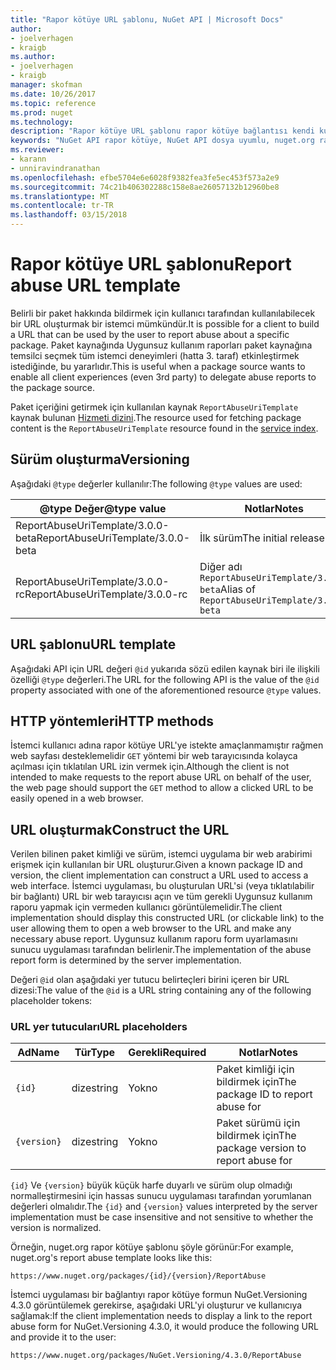 ```yaml
---
title: "Rapor kötüye URL şablonu, NuGet API | Microsoft Docs"
author:
- joelverhagen
- kraigb
ms.author:
- joelverhagen
- kraigb
manager: skofman
ms.date: 10/26/2017
ms.topic: reference
ms.prod: nuget
ms.technology: 
description: "Rapor kötüye URL şablonu rapor kötüye bağlantısı kendi kullanıcı Arabiriminde görüntülenecek istemcilerin sağlar."
keywords: "NuGet API rapor kötüye, NuGet API dosya uyumlu, nuget.org rapor URL şablonu"
ms.reviewer:
- karann
- unniravindranathan
ms.openlocfilehash: efbe5704e6e6028f9382fea3fe5ec453f573a2e9
ms.sourcegitcommit: 74c21b406302288c158e8ae26057132b12960be8
ms.translationtype: MT
ms.contentlocale: tr-TR
ms.lasthandoff: 03/15/2018
---
```

# <a name="report-abuse-url-template"></a><span data-ttu-id="4babb-104">Rapor kötüye URL şablonu</span><span class="sxs-lookup"><span data-stu-id="4babb-104">Report abuse URL template</span></span>

<span data-ttu-id="4babb-105">Belirli bir paket hakkında bildirmek için kullanıcı tarafından kullanılabilecek bir URL oluşturmak bir istemci mümkündür.</span><span class="sxs-lookup"><span data-stu-id="4babb-105">It is possible for a client to build a URL that can be used by the user to report abuse about a specific package.</span></span> <span data-ttu-id="4babb-106">Paket kaynağında Uygunsuz kullanım raporları paket kaynağına temsilci seçmek tüm istemci deneyimleri (hatta 3. taraf) etkinleştirmek istediğinde, bu yararlıdır.</span><span class="sxs-lookup"><span data-stu-id="4babb-106">This is useful when a package source wants to enable all client experiences (even 3rd party) to delegate abuse reports to the package source.</span></span>

<span data-ttu-id="4babb-107">Paket içeriğini getirmek için kullanılan kaynak `ReportAbuseUriTemplate` kaynak bulunan [Hizmeti dizini](service-index.md).</span><span class="sxs-lookup"><span data-stu-id="4babb-107">The resource used for fetching package content is the `ReportAbuseUriTemplate` resource found in the [service index](service-index.md).</span></span>

## <a name="versioning"></a><span data-ttu-id="4babb-108">Sürüm oluşturma</span><span class="sxs-lookup"><span data-stu-id="4babb-108">Versioning</span></span>

<span data-ttu-id="4babb-109">Aşağıdaki `@type` değerler kullanılır:</span><span class="sxs-lookup"><span data-stu-id="4babb-109">The following `@type` values are used:</span></span>

<span data-ttu-id="4babb-110">@type Değer</span><span class="sxs-lookup"><span data-stu-id="4babb-110">@type value</span></span>                       | <span data-ttu-id="4babb-111">Notlar</span><span class="sxs-lookup"><span data-stu-id="4babb-111">Notes</span></span>
--------------------------------- | -----
<span data-ttu-id="4babb-112">ReportAbuseUriTemplate/3.0.0-beta</span><span class="sxs-lookup"><span data-stu-id="4babb-112">ReportAbuseUriTemplate/3.0.0-beta</span></span> | <span data-ttu-id="4babb-113">İlk sürüm</span><span class="sxs-lookup"><span data-stu-id="4babb-113">The initial release</span></span>
<span data-ttu-id="4babb-114">ReportAbuseUriTemplate/3.0.0-rc</span><span class="sxs-lookup"><span data-stu-id="4babb-114">ReportAbuseUriTemplate/3.0.0-rc</span></span>   | <span data-ttu-id="4babb-115">Diğer adı `ReportAbuseUriTemplate/3.0.0-beta`</span><span class="sxs-lookup"><span data-stu-id="4babb-115">Alias of `ReportAbuseUriTemplate/3.0.0-beta`</span></span>

## <a name="url-template"></a><span data-ttu-id="4babb-116">URL şablonu</span><span class="sxs-lookup"><span data-stu-id="4babb-116">URL template</span></span>

<span data-ttu-id="4babb-117">Aşağıdaki API için URL değeri `@id` yukarıda sözü edilen kaynak biri ile ilişkili özelliği `@type` değerleri.</span><span class="sxs-lookup"><span data-stu-id="4babb-117">The URL for the following API is the value of the `@id` property associated with one of the aforementioned resource `@type` values.</span></span>

## <a name="http-methods"></a><span data-ttu-id="4babb-118">HTTP yöntemleri</span><span class="sxs-lookup"><span data-stu-id="4babb-118">HTTP methods</span></span>

<span data-ttu-id="4babb-119">İstemci kullanıcı adına rapor kötüye URL'ye istekte amaçlanmamıştır rağmen web sayfası desteklemelidir `GET` yöntemi bir web tarayıcısında kolayca açılması için tıklatılan URL izin vermek için.</span><span class="sxs-lookup"><span data-stu-id="4babb-119">Although the client is not intended to make requests to the report abuse URL on behalf of the user, the web page should support the `GET` method to allow a clicked URL to be easily opened in a web browser.</span></span>

## <a name="construct-the-url"></a><span data-ttu-id="4babb-120">URL oluşturmak</span><span class="sxs-lookup"><span data-stu-id="4babb-120">Construct the URL</span></span>

<span data-ttu-id="4babb-121">Verilen bilinen paket kimliği ve sürüm, istemci uygulama bir web arabirimi erişmek için kullanılan bir URL oluşturur.</span><span class="sxs-lookup"><span data-stu-id="4babb-121">Given a known package ID and version, the client implementation can construct a URL used to access a web interface.</span></span> <span data-ttu-id="4babb-122">İstemci uygulaması, bu oluşturulan URL'si (veya tıklatılabilir bir bağlantı) URL bir web tarayıcısı açın ve tüm gerekli Uygunsuz kullanım raporu yapmak için vermeden kullanıcı görüntülemelidir.</span><span class="sxs-lookup"><span data-stu-id="4babb-122">The client implementation should display this constructed URL (or clickable link) to the user allowing them to open a web browser to the URL and make any necessary abuse report.</span></span> <span data-ttu-id="4babb-123">Uygunsuz kullanım raporu form uyarlamasını sunucu uygulaması tarafından belirlenir.</span><span class="sxs-lookup"><span data-stu-id="4babb-123">The implementation of the abuse report form is determined by the server implementation.</span></span>

<span data-ttu-id="4babb-124">Değeri `@id` olan aşağıdaki yer tutucu belirteçleri birini içeren bir URL dizesi:</span><span class="sxs-lookup"><span data-stu-id="4babb-124">The value of the `@id` is a URL string containing any of the following placeholder tokens:</span></span>

### <a name="url-placeholders"></a><span data-ttu-id="4babb-125">URL yer tutucuları</span><span class="sxs-lookup"><span data-stu-id="4babb-125">URL placeholders</span></span>

<span data-ttu-id="4babb-126">Ad</span><span class="sxs-lookup"><span data-stu-id="4babb-126">Name</span></span>        | <span data-ttu-id="4babb-127">Tür</span><span class="sxs-lookup"><span data-stu-id="4babb-127">Type</span></span>    | <span data-ttu-id="4babb-128">Gerekli</span><span class="sxs-lookup"><span data-stu-id="4babb-128">Required</span></span> | <span data-ttu-id="4babb-129">Notlar</span><span class="sxs-lookup"><span data-stu-id="4babb-129">Notes</span></span>
----------- | ------- | -------- | -----
`{id}`      | <span data-ttu-id="4babb-130">dize</span><span class="sxs-lookup"><span data-stu-id="4babb-130">string</span></span>  | <span data-ttu-id="4babb-131">Yok</span><span class="sxs-lookup"><span data-stu-id="4babb-131">no</span></span>       | <span data-ttu-id="4babb-132">Paket kimliği için bildirmek için</span><span class="sxs-lookup"><span data-stu-id="4babb-132">The package ID to report abuse for</span></span>
`{version}` | <span data-ttu-id="4babb-133">dize</span><span class="sxs-lookup"><span data-stu-id="4babb-133">string</span></span>  | <span data-ttu-id="4babb-134">Yok</span><span class="sxs-lookup"><span data-stu-id="4babb-134">no</span></span>       | <span data-ttu-id="4babb-135">Paket sürümü için bildirmek için</span><span class="sxs-lookup"><span data-stu-id="4babb-135">The package version to report abuse for</span></span>

<span data-ttu-id="4babb-136">`{id}` Ve `{version}` büyük küçük harfe duyarlı ve sürüm olup olmadığı normalleştirmesini için hassas sunucu uygulaması tarafından yorumlanan değerleri olmalıdır.</span><span class="sxs-lookup"><span data-stu-id="4babb-136">The `{id}` and `{version}` values interpreted by the server implementation must be case insensitive and not sensitive to whether the version is normalized.</span></span>

<span data-ttu-id="4babb-137">Örneğin, nuget.org rapor kötüye şablonu şöyle görünür:</span><span class="sxs-lookup"><span data-stu-id="4babb-137">For example, nuget.org's report abuse template looks like this:</span></span>

    https://www.nuget.org/packages/{id}/{version}/ReportAbuse

<span data-ttu-id="4babb-138">İstemci uygulaması bir bağlantıyı rapor kötüye formun NuGet.Versioning 4.3.0 görüntülemek gerekirse, aşağıdaki URL'yi oluşturur ve kullanıcıya sağlamak:</span><span class="sxs-lookup"><span data-stu-id="4babb-138">If the client implementation needs to display a link to the report abuse form for NuGet.Versioning 4.3.0, it would produce the following URL and provide it to the user:</span></span>

    https://www.nuget.org/packages/NuGet.Versioning/4.3.0/ReportAbuse
